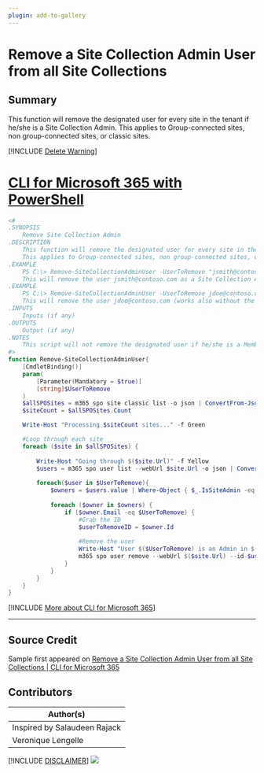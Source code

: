 ```yaml
---
plugin: add-to-gallery
---
```


# Remove a Site Collection Admin User from all Site Collections

## Summary

This function will remove the designated user for every site in the tenant if he/she is a Site Collection Admin. This applies to Group-connected sites, non group-connected sites, or classic sites.

[!INCLUDE [Delete Warning](../../docfx/includes/DELETE-WARN.md)]

# [CLI for Microsoft 365 with PowerShell](#tab/cli-m365-ps)
```powershell
<#
.SYNOPSIS
    Remove Site Collection Admin
.DESCRIPTION
    This function will remove the designated user for every site in the tenant if he/she is a Site Collection Admin.
    This applies to Group-connected sites, non group-connected sites, or classic sites.
.EXAMPLE
    PS C:\> Remove-SiteCollectionAdminUser -UserToRemove "jsmith@contoso.com"
    This will remove the user jsmith@contoso.com as a Site Collection Admin on every site in the tenant.
.EXAMPLE
    PS C:\> Remove-SiteCollectionAdminUser -UserToRemove jdoe@contoso.com
    This will remove the user jdoe@contoso.com (works also without the quotes) as a Site Collection Admin on every site in the tenant.
.INPUTS
    Inputs (if any)
.OUTPUTS
    Output (if any)
.NOTES
    This script will not remove the designated user if he/she is a Member of a group a Administrator on a site.
#>
function Remove-SiteCollectionAdminUser{
    [CmdletBinding()]
    param(
        [Parameter(Mandatory = $true)] 
        [string]$UserToRemove
    )
    $allSPOSites = m365 spo site classic list -o json | ConvertFrom-Json
    $siteCount = $allSPOSites.Count

    Write-Host "Processing $siteCount sites..." -f Green

    #Loop through each site
    foreach ($site in $allSPOSites) {
        
        Write-Host "Going through $($site.Url)" -f Yellow
        $users = m365 spo user list --webUrl $site.Url -o json | ConvertFrom-Json
        
        foreach($user in $UserToRemove){
            $owners = $users.value | Where-Object { $_.IsSiteAdmin -eq $true } 
            
            foreach ($owner in $owners) {
                if ($owner.Email -eq $UserToRemove) {
                    #Grab the ID
                    $userToRemoveID = $owner.Id
                    
                    #Remove the user 
                    Write-Host "User $($UserToRemove) is an Admin in $($site.Title). Removing..." -f Blue
                    m365 spo user remove --webUrl $($site.Url) --id $userToRemoveID --confirm
                }
            }
        }
    }
}
```
[!INCLUDE [More about CLI for Microsoft 365](../../docfx/includes/MORE-CLIM365.md)]
***

## Source Credit

Sample first appeared on [Remove a Site Collection Admin User from all Site Collections | CLI for Microsoft 365](https://pnp.github.io/cli-microsoft365/sample-scripts/spo/remove-siteCollection-admin-user/)

## Contributors

| Author(s) |
|-----------|
| Inspired by Salaudeen Rajack |
| Veronique Lengelle |


[!INCLUDE [DISCLAIMER](../../docfx/includes/DISCLAIMER.md)]
<img src="https://telemetry.sharepointpnp.com/script-samples/scripts/spo-remove-siteCollection-admin-user" aria-hidden="true" />